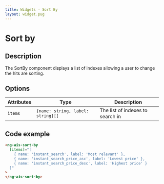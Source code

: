 ```yaml
---
title: Widgets - Sort By
layout: widget.pug
---
```


# Sort by

## Description

The SortBy component displays a list of indexes allowing a user to change the hits are sorting.

## Options

| Attributes  | Type                              | Description
| -           | -                                 | -
| `items`     | `{name: string, label: string}[]` | The list of indexes to search in

## Code example

```html
<ng-ais-sort-by
  [items]="[
    { name: 'instant_search', label: 'Most relevant' },
    { name: 'instant_search_price_asc', label: 'Lowest price' },
    { name: 'instant_search_price_desc', label: 'Highest price' }
  ]"
>
</ng-ais-sort-by>
```
